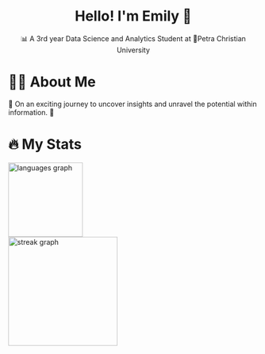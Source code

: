 <h1 align="center">Hello! I'm Emily 👋</h1>
<p align="center">📊 A 3rd year Data Science and Analytics Student at 🏫Petra Christian University </p>

###
<h1 align="left">👩‍💻  About Me</h1>
<p align="left">🌟 On an exciting journey to uncover insights and unravel the potential within information. 🚀 </p>

<h1 align="left">🔥   My Stats </h1>
  <img src="https://github-readme-stats.vercel.app/api/top-langs?username=emilyjoyceline&locale=en&hide_title=false&layout=compact&card_width=320&langs_count=5&theme=dracula&hide_border=false" height="150" alt="languages graph"  />

<div align="left">
  <img src="https://streak-stats.demolab.com?user=emilyjoyceline&locale=en&mode=daily&theme=dark&hide_border=false&border_radius=5&order=3" height="220" alt="streak graph"  />
</div>

###
